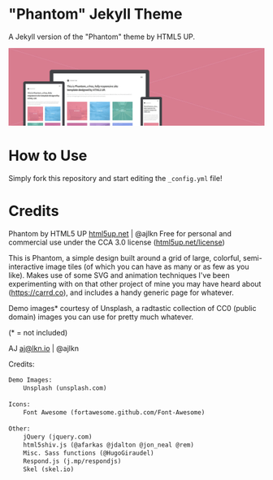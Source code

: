 # "Phantom" Jekyll Theme

A Jekyll version of the "Phantom" theme by HTML5 UP.

![alt text](images/phantom.jpg "Phantom Theme")

# How to Use

Simply fork this repository and start editing the `_config.yml` file!

# Credits

Phantom by HTML5 UP
[html5up.net](html5up.net) | @ajlkn
Free for personal and commercial use under the CCA 3.0 license ([html5up.net/license](html5up.net/license))


This is Phantom, a simple design built around a grid of large, colorful, semi-interactive
image tiles (of which you can have as many or as few as you like). Makes use of some
SVG and animation techniques I've been experimenting with on that other project of mine
you may have heard about (https://carrd.co), and includes a handy generic page for whatever.

Demo images* courtesy of Unsplash, a radtastic collection of CC0 (public domain) images
you can use for pretty much whatever.

(* = not included)

AJ
aj@lkn.io | @ajlkn


Credits:

	Demo Images:
		Unsplash (unsplash.com)

	Icons:
		Font Awesome (fortawesome.github.com/Font-Awesome)

	Other:
		jQuery (jquery.com)
		html5shiv.js (@afarkas @jdalton @jon_neal @rem)
		Misc. Sass functions (@HugoGiraudel)
		Respond.js (j.mp/respondjs)
		Skel (skel.io)
